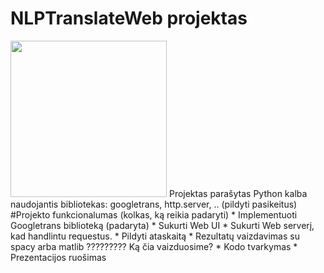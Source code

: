 # NLPTranslateWeb projektas
<img src="https://user-images.githubusercontent.com/60687269/156175638-3171b17e-035f-49f9-9a83-fee0dd9ff989.png" width="250px" />
Projektas parašytas Python kalba naudojantis bibliotekas: googletrans, http.server, .. (pildyti pasikeitus)
#Projekto funkcionalumas (kolkas, ką reikia padaryti)
* Implementuoti Googletrans biblioteką (padaryta)
* Sukurti Web UI
* Sukurti Web serverį, kad handlintu requestus.
* Pildyti ataskaitą
* Rezultatų vaizdavimas su spacy arba matlib ????????? Ką čia vaizduosime?
* Kodo tvarkymas
* Prezentacijos ruošimas
